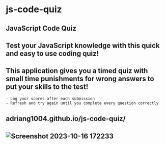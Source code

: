# js-code-quiz

##  JavaScript Code Quiz

##  Test your JavaScript knowledge with this quick and easy to use coding quiz!

##  This application gives you a timed quiz with small time punishments for wrong answers to put your skills to the test!
    - Log your scores after each submission
    - Refresh and try again until you complete every question correctly

##  adriang1004.github.io/js-code-quiz/

## ![Screenshot 2023-10-16 172233](https://github.com/adriang1004/js-code-quiz/assets/144719329/39dab33a-5e18-42d9-809f-3afa49903dcd)

